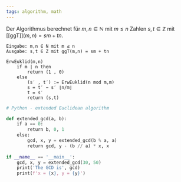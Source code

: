 ```yaml
---
tags: algorithm, math
---
```


Der Algorithmus berechnet für $m, n ∈ \mathbb N$ mit $m ≤ n$ Zahlen $s,t ∈ \mathbb Z$ mit [[ggT]]$(m, n) = sm + tn$.

```Pseudocode
Eingabe: m,n ∈ N mit m ≤ n
Ausgabe: s,t ∈ Z mit ggT(m,n) = sm + tn

ErwEuklid(m,n)
	if m | n then
		return (1 , 0)
	else 
		(s′ , t′) := ErwEuklid(n mod m,m)
		s = t′ − s′ ⌊n/m⌋ 
		t = s′ 
		return (s,t)
```

```Python
# Python - extended Euclidean algorithm

def extended_gcd(a, b):
    if a == 0:
        return b, 0, 1
    else:
        gcd, x, y = extended_gcd(b % a, a)
        return gcd, y - (b // a) * x, x
        
if __name__ == '__main__':
    gcd, x, y = extended_gcd(30, 50)
    print('The GCD is', gcd)
    print(f'x = {x}, y = {y}')
```
